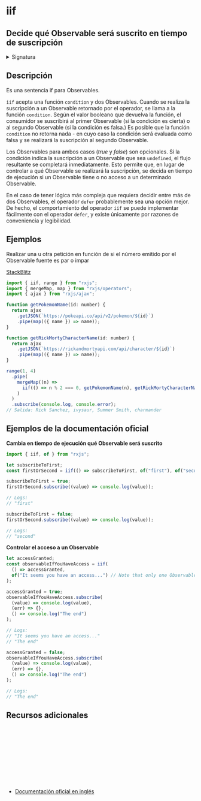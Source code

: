 # iif

<h2 class="subtitle"> Decide qué Observable será suscrito en tiempo de suscripción
</h2>

<details>
<summary>Signatura</summary>

### Firma

`iif<T = never, F = never>(condition: () => boolean, trueResult: SubscribableOrPromise<T> = EMPTY, falseResult: SubscribableOrPromise<F> = EMPTY): Observable<T | F>`

### Parámetros

<table>
<tr><td>condition</td>Condition which Observable should be chosen.<td></td></tr>
<tr><td>trueResult</td><td>Opcional. El valor por defecto es <code>EMPTY</code>.
Tipo: <code>SubscribableOrPromise</code>.</td></tr>
<tr><td>falseResult</td><td>Opcional. El valor por defecto es <code>EMPTY</code>.
Tipo: <code>SubscribableOrPromise</code>.</td></tr>
</table>

### Retorna

`Observable<T | F>`: Según la condición, devuelve el primer o el segundo Observable.

</details>

## Descripción

Es una sentencia if para Observables.

`iif` acepta una función `condition` y dos Observables. Cuando se realiza la suscripción a un Observable retornado por el operador, se llama a la función `condition`. Según el valor booleano que devuelva la función, el consumidor se suscribirá al primer Observable (si la condición es cierta) o al segundo Observable (si la condición es falsa.) Es posible que la función `condition` no retorna nada - en cuyo caso la condición será evaluada como falsa y se realizará la suscripción al segundo Observable.

Los Observables para ambos casos (_true_ y _false_) son opcionales. Si la condición indica la suscripción a un Observable que sea `undefined`, el flujo resultante se completará inmediatamente. Esto permite que, en lugar de controlar a qué Observable se realizará la suscripción, se decida en tiempo de ejecución si un Observable tiene o no acceso a un determinado Observable.

En el caso de tener lógica más compleja que requiera decidir entre más de dos Observables, el operador `defer` probablemente sea una opción mejor. De hecho, el comportamiento del operador `iif` se puede implementar fácilmente con el operador `defer`, y existe únicamente por razones de conveniencia y legibilidad.

## Ejemplos

<!-- TODO change example -->

Realizar una u otra petición en función de si el número emitido por el Observable fuente es par o impar

<a target="_blank" href="https://stackblitz.com/edit/rxjs-iif-1?file=index.ts">StackBlitz</a>

```javascript
import { iif, range } from "rxjs";
import { mergeMap, map } from "rxjs/operators";
import { ajax } from "rxjs/ajax";

function getPokemonName(id: number) {
  return ajax
    .getJSON(`https://pokeapi.co/api/v2/pokemon/${id}`)
    .pipe(map(({ name }) => name));
}

function getRickMortyCharacterName(id: number) {
  return ajax
    .getJSON(`https://rickandmortyapi.com/api/character/${id}`)
    .pipe(map(({ name }) => name));
}

range(1, 4)
  .pipe(
    mergeMap((n) =>
      iif(() => n % 2 === 0, getPokemonName(n), getRickMortyCharacterName(n))
    )
  )
  .subscribe(console.log, console.error);
// Salida: Rick Sanchez, ivysaur, Summer Smith, charmander
```

## Ejemplos de la documentación oficial

**Cambia en tiempo de ejecución qué Observable será suscrito**

```javascript
import { iif, of } from "rxjs";

let subscribeToFirst;
const firstOrSecond = iif(() => subscribeToFirst, of("first"), of("second"));

subscribeToFirst = true;
firstOrSecond.subscribe((value) => console.log(value));

// Logs:
// "first"

subscribeToFirst = false;
firstOrSecond.subscribe((value) => console.log(value));

// Logs:
// "second"
```

**Controlar el acceso a un Observable**

```javascript
let accessGranted;
const observableIfYouHaveAccess = iif(
  () => accessGranted,
  of("It seems you have an access...") // Note that only one Observable is passed to the operator.
);

accessGranted = true;
observableIfYouHaveAccess.subscribe(
  (value) => console.log(value),
  (err) => {},
  () => console.log("The end")
);

// Logs:
// "It seems you have an access..."
// "The end"

accessGranted = false;
observableIfYouHaveAccess.subscribe(
  (value) => console.log(value),
  (err) => {},
  () => console.log("The end")
);

// Logs:
// "The end"
```

<div class="additional-section">

## Recursos adicionales

<a target="_blank" href="https://github.com/ReactiveX/rxjs/blob/master/src/internal/observable/iif.ts">
<svg>
  <use xlink:href="/assets/icons/source.svg#source-code"></use>
</svg>
</a>
</div>

- <a target="_blank" href="https://rxjs.dev/api/index/function/iif">Documentación oficial en inglés</a>
